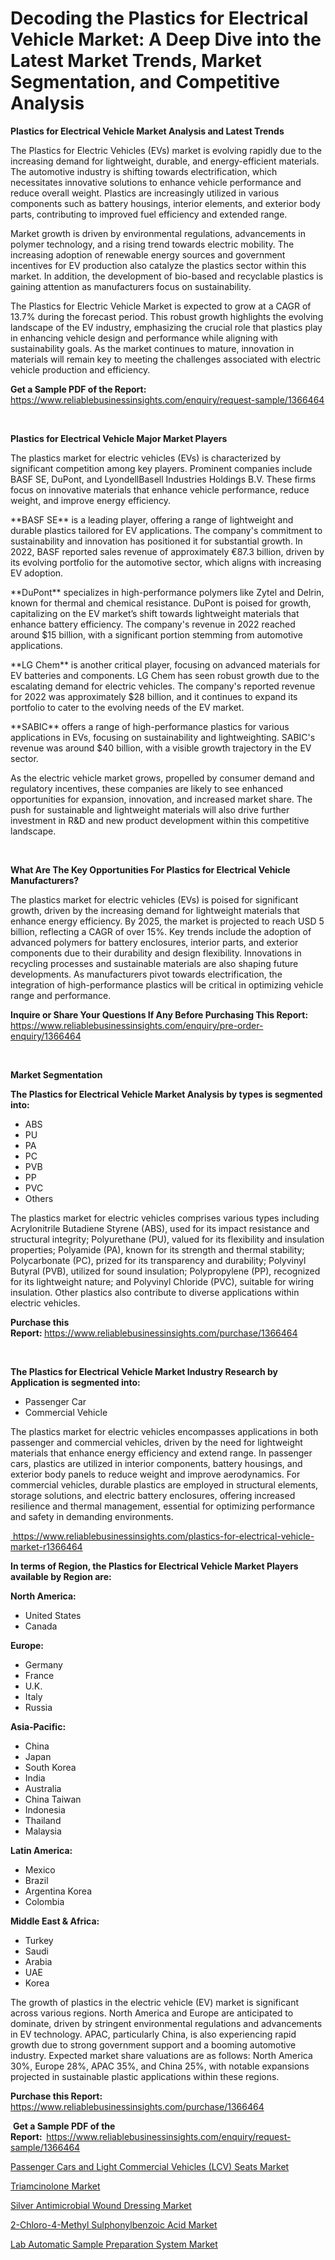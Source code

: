 <p><h1>Decoding the Plastics for Electrical Vehicle Market: A Deep Dive into the Latest Market Trends, Market Segmentation, and Competitive Analysis</h1></p><p><strong>Plastics for Electrical Vehicle Market Analysis and Latest Trends</strong></p>
<p><p>The Plastics for Electric Vehicles (EVs) market is evolving rapidly due to the increasing demand for lightweight, durable, and energy-efficient materials. The automotive industry is shifting towards electrification, which necessitates innovative solutions to enhance vehicle performance and reduce overall weight. Plastics are increasingly utilized in various components such as battery housings, interior elements, and exterior body parts, contributing to improved fuel efficiency and extended range.</p><p>Market growth is driven by environmental regulations, advancements in polymer technology, and a rising trend towards electric mobility. The increasing adoption of renewable energy sources and government incentives for EV production also catalyze the plastics sector within this market. In addition, the development of bio-based and recyclable plastics is gaining attention as manufacturers focus on sustainability.</p><p>The Plastics for Electric Vehicle Market is expected to grow at a CAGR of 13.7% during the forecast period. This robust growth highlights the evolving landscape of the EV industry, emphasizing the crucial role that plastics play in enhancing vehicle design and performance while aligning with sustainability goals. As the market continues to mature, innovation in materials will remain key to meeting the challenges associated with electric vehicle production and efficiency.</p></p>
<p><strong>Get a Sample PDF of the Report:&nbsp;</strong> <a href="https://www.reliablebusinessinsights.com/enquiry/request-sample/1366464">https://www.reliablebusinessinsights.com/enquiry/request-sample/1366464</a></p>
<p>&nbsp;</p>
<p><strong>Plastics for Electrical Vehicle Major Market Players</strong></p>
<p><p>The plastics market for electric vehicles (EVs) is characterized by significant competition among key players. Prominent companies include BASF SE, DuPont, and LyondellBasell Industries Holdings B.V. These firms focus on innovative materials that enhance vehicle performance, reduce weight, and improve energy efficiency.</p><p>**BASF SE** is a leading player, offering a range of lightweight and durable plastics tailored for EV applications. The company's commitment to sustainability and innovation has positioned it for substantial growth. In 2022, BASF reported sales revenue of approximately €87.3 billion, driven by its evolving portfolio for the automotive sector, which aligns with increasing EV adoption.</p><p>**DuPont** specializes in high-performance polymers like Zytel and Delrin, known for thermal and chemical resistance. DuPont is poised for growth, capitalizing on the EV market’s shift towards lightweight materials that enhance battery efficiency. The company's revenue in 2022 reached around $15 billion, with a significant portion stemming from automotive applications.</p><p>**LG Chem** is another critical player, focusing on advanced materials for EV batteries and components. LG Chem has seen robust growth due to the escalating demand for electric vehicles. The company's reported revenue for 2022 was approximately $28 billion, and it continues to expand its portfolio to cater to the evolving needs of the EV market.</p><p>**SABIC** offers a range of high-performance plastics for various applications in EVs, focusing on sustainability and lightweighting. SABIC's revenue was around $40 billion, with a visible growth trajectory in the EV sector.</p><p>As the electric vehicle market grows, propelled by consumer demand and regulatory incentives, these companies are likely to see enhanced opportunities for expansion, innovation, and increased market share. The push for sustainable and lightweight materials will also drive further investment in R&D and new product development within this competitive landscape.</p></p>
<p>&nbsp;</p>
<p><strong>What Are The Key Opportunities For Plastics for Electrical Vehicle Manufacturers?</strong></p>
<p><p>The plastics market for electric vehicles (EVs) is poised for significant growth, driven by the increasing demand for lightweight materials that enhance energy efficiency. By 2025, the market is projected to reach USD 5 billion, reflecting a CAGR of over 15%. Key trends include the adoption of advanced polymers for battery enclosures, interior parts, and exterior components due to their durability and design flexibility. Innovations in recycling processes and sustainable materials are also shaping future developments. As manufacturers pivot towards electrification, the integration of high-performance plastics will be critical in optimizing vehicle range and performance.</p></p>
<p><strong>Inquire or Share Your Questions If Any Before Purchasing This Report:</strong> <a href="https://www.reliablebusinessinsights.com/enquiry/pre-order-enquiry/1366464">https://www.reliablebusinessinsights.com/enquiry/pre-order-enquiry/1366464</a></p>
<p>&nbsp;</p>
<p><strong>Market Segmentation</strong></p>
<p><strong>The Plastics for Electrical Vehicle Market Analysis by types is segmented into:</strong></p>
<p><ul><li>ABS</li><li>PU</li><li>PA</li><li>PC</li><li>PVB</li><li>PP</li><li>PVC</li><li>Others</li></ul></p>
<p><p>The plastics market for electric vehicles comprises various types including Acrylonitrile Butadiene Styrene (ABS), used for its impact resistance and structural integrity; Polyurethane (PU), valued for its flexibility and insulation properties; Polyamide (PA), known for its strength and thermal stability; Polycarbonate (PC), prized for its transparency and durability; Polyvinyl Butyral (PVB), utilized for sound insulation; Polypropylene (PP), recognized for its lightweight nature; and Polyvinyl Chloride (PVC), suitable for wiring insulation. Other plastics also contribute to diverse applications within electric vehicles.</p></p>
<p><strong>Purchase this Report:&nbsp;</strong><a href="https://www.reliablebusinessinsights.com/purchase/1366464">https://www.reliablebusinessinsights.com/purchase/1366464</a></p>
<p>&nbsp;</p>
<p><strong>The Plastics for Electrical Vehicle Market Industry Research by Application is segmented into:</strong></p>
<p><ul><li>Passenger Car</li><li>Commercial Vehicle</li></ul></p>
<p><p>The plastics market for electric vehicles encompasses applications in both passenger and commercial vehicles, driven by the need for lightweight materials that enhance energy efficiency and extend range. In passenger cars, plastics are utilized in interior components, battery housings, and exterior body panels to reduce weight and improve aerodynamics. For commercial vehicles, durable plastics are employed in structural elements, storage solutions, and electric battery enclosures, offering increased resilience and thermal management, essential for optimizing performance and safety in demanding environments.</p></p>
<p><a href="https://www.reliablebusinessinsights.com/plastics-for-electrical-vehicle-market-r1366464">&nbsp;https://www.reliablebusinessinsights.com/plastics-for-electrical-vehicle-market-r1366464</a></p>
<p><strong>In terms of Region, the Plastics for Electrical Vehicle Market Players available by Region are:</strong></p>
<p>
    <p> <strong> North America: </strong>
        <ul>
            <li>United States</li>
            <li>Canada</li>
        </ul>
        </p> 
    <p> <strong> Europe: </strong>
        <ul>
            <li>Germany</li>
            <li>France</li>
            <li>U.K.</li>
            <li>Italy</li>
            <li>Russia</li>
        </ul>
        </p> 
    <p> <strong> Asia-Pacific: </strong>
        <ul>
            <li>China</li>
            <li>Japan</li>
            <li>South Korea</li>
            <li>India</li>
            <li>Australia</li>
            <li>China Taiwan</li>
            <li>Indonesia</li>
            <li>Thailand</li>
            <li>Malaysia</li>
        </ul>
        </p> 
    <p> <strong> Latin America: </strong>
        <ul>
            <li>Mexico</li>
            <li>Brazil</li>
            <li>Argentina Korea</li>
            <li>Colombia</li>
        </ul>
        </p> 
    <p> <strong> Middle East & Africa: </strong>
        <ul>
            <li>Turkey</li>
            <li>Saudi</li>
            <li>Arabia</li>
            <li>UAE</li>
            <li>Korea</li>
        </ul>
    </p>
    </p>
<p><p>The growth of plastics in the electric vehicle (EV) market is significant across various regions. North America and Europe are anticipated to dominate, driven by stringent environmental regulations and advancements in EV technology. APAC, particularly China, is also experiencing rapid growth due to strong government support and a booming automotive industry. Expected market share valuations are as follows: North America 30%, Europe 28%, APAC 35%, and China 25%, with notable expansions projected in sustainable plastic applications within these regions.</p></p>
<p><strong>Purchase this Report: </strong><a href="https://www.reliablebusinessinsights.com/purchase/1366464">https://www.reliablebusinessinsights.com/purchase/1366464</a></p>
<p>&nbsp;<strong>Get a Sample PDF of the Report:&nbsp;&nbsp;</strong><a href="https://www.reliablebusinessinsights.com/enquiry/request-sample/1366464">https://www.reliablebusinessinsights.com/enquiry/request-sample/1366464</a></p>
<p><strong></strong></p>
<p><p><a href="https://github.com/WashimHussain441/Market-Research-Report-List-1/blob/main/passenger-cars-and-light-commercial-vehicles-lcv-seats-market.md">Passenger Cars and Light Commercial Vehicles (LCV) Seats Market</a></p><p><a href="https://www.linkedin.com/pulse/triamcinolone-industry-analysis-report-its-market-size-share-a4uoc?trackingId=cNVV2NrFSpyIz1jPD%2BWbHA%3D%3D">Triamcinolone Market</a></p><p><a href="https://www.linkedin.com/pulse/silver-antimicrobial-wound-dressing-market-trends-focusing-insight-sgidc?trackingId=BPSfZOe3RAK%2FynqSyV85UQ%3D%3D">Silver Antimicrobial Wound Dressing Market</a></p><p><a href="https://issuu.com/reportprime-2/docs/2-chloro-4-methyl-sulphonylbenzoic-_4e33b2c08ff427">2-Chloro-4-Methyl Sulphonylbenzoic Acid Market</a></p><p><a href="https://github.com/SanjidaMahmud54/Market-Research-Report-List-1/blob/main/lab-automatic-sample-preparation-system-market.md">Lab Automatic Sample Preparation System Market</a></p></p>